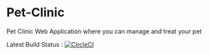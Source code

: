 # Pet-Clinic 

Pet Clinic Web Application where you can manage and treat your pet

Latest Build Status : [![CircleCI](https://dl.circleci.com/status-badge/img/gh/i-am-vaibhav/pet-clinic/tree/master.svg?style=svg&circle-token=48afc29e45da53d6aa37408112d4af7f66ac082c)](https://dl.circleci.com/status-badge/redirect/gh/i-am-vaibhav/pet-clinic/tree/master)


